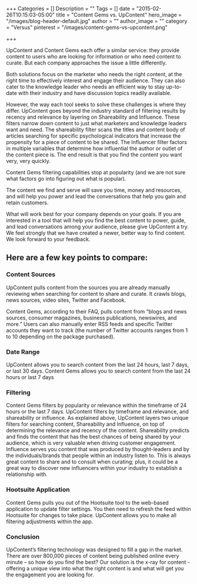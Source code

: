 +++
Categories = []
Description = ""
Tags = []
date = "2015-02-26T10:15:03-05:00"
title = "Content Gems vs. UpContent"
hero_image = "/images/blog-header-default.jpg"
author = ""
author_image = ""
category = "Versus"
pinterest = "/images/content-gems-vs-upcontent.png"

+++

UpContent and Content Gems each offer a similar service: they provide content to users who are looking for information or who need content to curate. But each company approaches the issue a little differently.

Both solutions focus on the marketer who needs the right content, at the right time to effectively interest and engage their audience.  They can also cater to the knowledge leader who needs an efficient way to stay up-to-date with their industry and have discussion topics readily available.

However, the way each tool seeks to solve these challenges is where they differ.  UpContent goes beyond the industry standard of filtering results by recency and relevance by layering on Shareability and Influence. These filters narrow down content to just what marketers and knowledge leaders want and need. The shareability filter scans the titles and content body of articles searching for specific psychological indicators that increase the propensity for a piece of content to be shared. The Influencer filter factors in multiple variables that determine how influential the author or outlet of the content piece is. The end result is that you find the content you want very, very quickly.

Content Gems filtering capabilities stop at popularity (and we are not sure what factors go into figuring out what is popular).

The content we find and serve will save you time, money and resources, and will help you power and lead the conversations that help you gain and retain customers.

What will work best for your company depends on your goals. If you are interested in a tool that will help you find the best content to power, guide, and lead conversations among your audience, please give UpContent a try.  We feel strongly that we have created a newer, better way to find content.  We look forward to your feedback.  


## Here are a few key points to compare:

### Content Sources
UpContent pulls content from the sources you are already manually reviewing when searching for content to share and curate. It crawls blogs, news sources, video sites, Twitter and Facebook.

Content Gems, according to their FAQ, pulls content from “blogs and news sources, consumer magazines, business publications, newswires, and more.”  Users can also manually enter RSS feeds and specific Twitter accounts they want to track (the number of Twitter accounts ranges from 1 to 10 depending on the package purchased).

### Date Range
UpContent allows you to search content from the last 24 hours, last 7 days, or last 30 days.
Content Gems allows you to search content from the last 24 hours or last 7 days

### Filtering
Content Gems filters by popularity or relevance within the timeframe of 24 hours or the last 7 days.
UpContent filters by timeframe and relevance, and shareability or influence.
As explained above, UpContent layers two unique filters for searching content, Shareability and Influence, on top of determining the relevance and recency of the content. Shareability predicts and finds the content that has the best chances of being shared by your audience, which is very valuable when driving customer engagement. Influence serves you content that was produced by thought-leaders and by the individuals/brands that people within an industry listen to. This is always great content to share and to consult when curating; plus, it could be a great way to discover new influencers within your industry to establish a relationship with.

### Hootsuite Application
Content Gems pulls you out of the Hootsuite tool to the web-based application to update filter settings. You then need to refresh the feed within Hootsuite for changes to take place.
UpContent allows you to make all filtering adjustments within the app.

### Conclusion
UpContent’s filtering technology was designed to fill a gap in the market. There are over 800,000 pieces of content being published online every minute – so how do you find the best? Our solution is the x-ray for content - offering a unique view into what the right content is and what will get you the engagement you are looking for.

